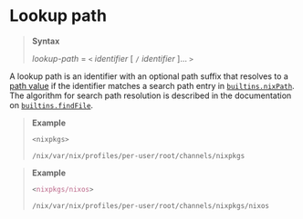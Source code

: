 # Lookup path

> **Syntax**
>
> *lookup-path* = `<` *identifier* [ `/` *identifier* ]... `>`

A lookup path is an identifier with an optional path suffix that resolves to a [path value](@docroot@/language/types.md#type-path) if the identifier matches a search path entry in [`builtins.nixPath`](@docroot@/language/builtins.md#builtins-nixPath).
The algorithm for search path resolution is described in the documentation on [`builtins.findFile`](@docroot@/language/builtins.md#builtins-findFile).

> **Example**
>
> ```nix
> <nixpkgs>
>```
>
>     /nix/var/nix/profiles/per-user/root/channels/nixpkgs

> **Example**
>
> ```nix
> <nixpkgs/nixos>
>```
>
>     /nix/var/nix/profiles/per-user/root/channels/nixpkgs/nixos
